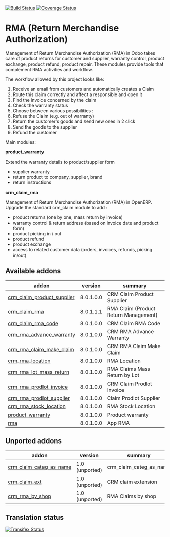 [![Build Status](https://travis-ci.org/OCA/rma.svg?branch=8.0)](https://travis-ci.org/OCA/rma)
[![Coverage Status](https://coveralls.io/repos/OCA/rma/badge.png?branch=8.0)](https://coveralls.io/r/OCA/rma?branch=8.0)

RMA (Return Merchandise Authorization)
======================================

Management of Return Merchandise Authorization (RMA) in Odoo takes care of product returns for customer and supplier, warranty control, product exchange, product refund, product repair. These modules provide tools that complement RMA activities and workflow.

The workflow allowed by this project looks like:

1. Receive an email from customers and automatically creates a Claim
1. Route this claim correctly and affect a responsible and open it
1. Find the invoice concerned by the claim
1. Check the warranty status
1. Choose between various possibilities :
  1. Refuse the Claim (e.g. out of warranty)
  1. Return the customer's goods and send new ones in 2 click
  1. Send the goods to the supplier
  1. Refund the customer


Main modules:

**product_warranty**

Extend the warranty details to product/supplier form
* supplier warranty
* return product to company, supplier, brand
* return instructions

**crm_claim_rma**

Management of Return Merchandise Authorization (RMA) in OpenERP.
Upgrade the standard crm_claim module to add :
* product returns (one by one, mass return by invoice)
* warranty control & return address (based on invoice date and product form)
* product picking in / out
* product refund
* product exchange
* access to related customer data (orders, invoices, refunds, picking in/out)


[//]: # (addons)
Available addons
----------------
addon | version | summary
--- | --- | ---
[crm_claim_product_supplier](crm_claim_product_supplier/) | 8.0.1.0.0 | CRM Claim Product Supplier
[crm_claim_rma](crm_claim_rma/) | 8.0.1.1.1 | RMA Claim (Product Return Management)
[crm_claim_rma_code](crm_claim_rma_code/) | 8.0.1.0.0 | CRM Claim RMA Code
[crm_rma_advance_warranty](crm_rma_advance_warranty/) | 8.0.1.0.0 | CRM RMA Advance Warranty
[crm_rma_claim_make_claim](crm_rma_claim_make_claim/) | 8.0.1.0.0 | CRM RMA Claim Make Claim
[crm_rma_location](crm_rma_location/) | 8.0.1.0.0 | RMA Location
[crm_rma_lot_mass_return](crm_rma_lot_mass_return/) | 8.0.1.0.0 | RMA Claims Mass Return by Lot
[crm_rma_prodlot_invoice](crm_rma_prodlot_invoice/) | 8.0.1.0.0 | CRM Claim Prodlot Invoice
[crm_rma_prodlot_supplier](crm_rma_prodlot_supplier/) | 8.0.1.0.0 | Claim Prodlot Supplier
[crm_rma_stock_location](crm_rma_stock_location/) | 8.0.1.0.0 | RMA Stock Location
[product_warranty](product_warranty/) | 8.0.1.0.0 | Product warranty
[rma](rma/) | 8.0.1.0.0 | App RMA

Unported addons
---------------
addon | version | summary
--- | --- | ---
[crm_claim_categ_as_name](crm_claim_categ_as_name/) | 1.0 (unported) | crm_claim_categ_as_name
[crm_claim_ext](crm_claim_ext/) | 1.0 (unported) | CRM claim extension
[crm_rma_by_shop](crm_rma_by_shop/) | 1.0 (unported) | RMA Claims by shop

[//]: # (end addons)

Translation status
------------------

[![Transifex Status](https://www.transifex.com/projects/p/OCA-rma-8-0/chart/image_png)](https://www.transifex.com/projects/p/OCA-rma-8-0)
